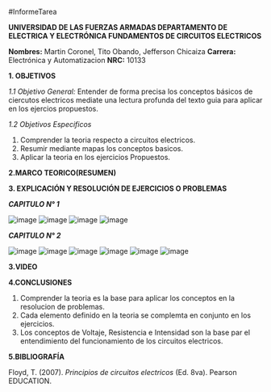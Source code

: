 #InformeTarea

**UNIVERSIDAD DE LAS FUERZAS ARMADAS 
DEPARTAMENTO DE ELECTRICA Y ELECTRÓNICA
FUNDAMENTOS DE CIRCUITOS ELECTRICOS**

**Nombres:** Martin Coronel, Tito Obando, Jefferson Chicaiza
**Carrera:** Electrónica y Automatizacion 
**NRC:** 10133

**1. OBJETIVOS**

*1.1 Objetivo General:* 
Entender de forma precisa los conceptos  básicos de ciercutos electricos mediate una lectura profunda del texto guia para aplicar en los ejercios propuestos. 

*1.2 Objetivos Especificos*
1. Comprender la teoria respecto a circuitos electricos. 
2. Resumir mediante mapas los conceptos basicos. 
3. Aplicar la teoria en los ejercicios Propuestos. 

**2.MARCO TEORICO(RESUMEN)**



**3. EXPLICACIÓN Y RESOLUCIÓN DE EJERCICIOS O PROBLEMAS**

***CAPITULO N° 1***

![image](https://user-images.githubusercontent.com/94098157/141259393-194d4ecf-7e12-4b8e-8521-251334e73833.png)
![image](https://user-images.githubusercontent.com/94098157/141259424-b1f3f6ff-2881-4c89-b521-2c709b767e79.png)
![image](https://user-images.githubusercontent.com/94098157/141259443-379ca8b9-1c59-4ebb-bc3e-864bad93f21b.png)
![image](https://user-images.githubusercontent.com/94098157/141259510-3c3018f8-2c12-4b96-8693-806ca78f789b.png)

***CAPITULO N° 2***

![image](https://user-images.githubusercontent.com/94098157/141259762-eb45a4f8-9d61-428e-896b-b581f9d1e35c.png)
![image](https://user-images.githubusercontent.com/94098157/141259779-0c02caaa-f2bd-420e-98eb-4e95ac925008.png)
![image](https://user-images.githubusercontent.com/94098157/141260333-6bb704b5-ad41-49a5-99e7-8a52678fe86b.png)
![image](https://user-images.githubusercontent.com/94098157/141260386-30176b37-c061-4c4b-ba3f-cc482cb03be5.png)
![image](https://user-images.githubusercontent.com/94098157/141260407-bb8c61df-d637-4e89-9a56-7e5988a85811.png)
![image](https://user-images.githubusercontent.com/94098157/141260425-3fe818b3-7821-4d02-879f-6e3d304b5702.png)

**3.VIDEO**

**4.CONCLUSIONES**

1. Comprender la teoria es la base para aplicar los conceptos en la resolucion de problemas.
2. Cada elemento definido en la teoria se complemta en conjunto en los ejercicios.
3. Los conceptos de Voltaje, Resistencia e Intensidad son la base par el entendimiento del funcionamiento de los circuitos electricos. 

**5.BIBLIOGRAFÍA**

Floyd, T. (2007). *Principios de circuitos electricos* (Ed. 8va). Pearson EDUCATION.





